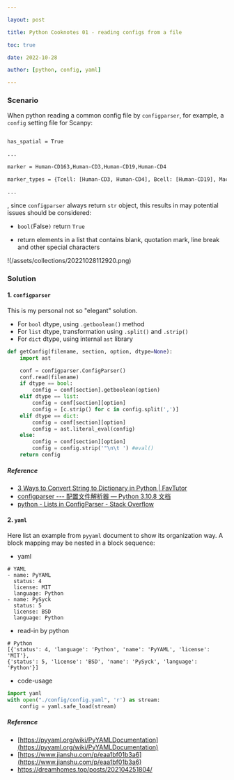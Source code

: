 ```yaml
---

layout: post

title: Python Cooknotes 01 - reading configs from a file

toc: true

date: 2022-10-28

author: [python, config, yaml]

---
```



### Scenario

When python reading a common config file by `configparser`, for example, a `config` setting file for Scanpy:

``` config.txt

has_spatial = True

...

marker = Human-CD163,Human-CD3,Human-CD19,Human-CD4

marker_types = {Tcell: [Human-CD3, Human-CD4], Bcell: [Human-CD19], Macrophages: [Human-CD163], Other: []}

...

```

, since `configparser` always return `str` object, this results in may potential issues should be considered:

+ `bool(`False`)` return `True`

+ return elements in a list that contains blank, quotation mark, line break and other special characters

!(/assets/collections/20221028112920.png)

### Solution
#### 1. `configparser`
This is my personal not so "elegant" solution.

+ For `bool` dtype, using `.getboolean()` method
+ For `list` dtype, transformation using `.split()` and `.strip()`
+ For `dict` dtype, using internal `ast` library

``` python
def getConfig(filename, section, option, dtype=None):
    import ast

    conf = configparser.ConfigParser()
    conf.read(filename)
    if dtype == bool:
        config = conf[section].getboolean(option)
    elif dtype == list:
        config = conf[section][option]
        config = [c.strip() for c in config.split(',')]
    elif dtype == dict:
        config = conf[section][option]
        config = ast.literal_eval(config)
    else:
        config = conf[section][option]
        config = config.strip('"\n\t ') #eval()
    return config
```

##### Reference
+ [3 Ways to Convert String to Dictionary in Python | FavTutor](https://favtutor.com/blogs/string-to-dict-python)
+ [configparser --- 配置文件解析器 — Python 3.10.8 文档](https://docs.python.org/zh-cn/3.10/library/configparser.html)
+ [python - Lists in ConfigParser - Stack Overflow](https://stackoverflow.com/questions/335695/lists-in-configparser)

#### 2. `yaml`

Here list an example from `pyyaml` document to show its organization way.
A block mapping may be nested in a block sequence:
+ yaml
```
# YAML
- name: PyYAML
  status: 4
  license: MIT
  language: Python
- name: PySyck
  status: 5
  license: BSD
  language: Python
```
+ read-in by python
```
# Python
[{'status': 4, 'language': 'Python', 'name': 'PyYAML', 'license': 'MIT'},
{'status': 5, 'license': 'BSD', 'name': 'PySyck', 'language': 'Python'}]
```
+ code-usage
``` python
import yaml
with open("./config/config.yaml", 'r') as stream: 
    config = yaml.safe_load(stream) 
```

##### Reference
+ [https://pyyaml.org/wiki/PyYAMLDocumentation](https://pyyaml.org/wiki/PyYAMLDocumentation)
+ [https://www.jianshu.com/p/eaa1bf01b3a6](https://www.jianshu.com/p/eaa1bf01b3a6)
+ https://dreamhomes.top/posts/202104251804/